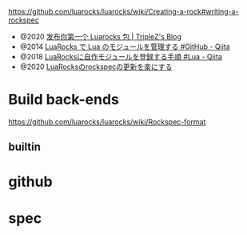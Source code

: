 https://github.com/luarocks/luarocks/wiki/Creating-a-rock#writing-a-rockspec

- @2020 [发布你第一个 Luarocks 包 | TripleZ's Blog](https://blog.triplez.cn/posts/publish-your-first-luarocks-package/)
- @2014 [LuaRocks で Lua のモジュールを管理する #GitHub - Qiita](https://qiita.com/mah0x211/items/a07a2628f129285a9337)
- @2018 [LuaRocksに自作モジュールを登録する手順 #Lua - Qiita](https://qiita.com/toritori0318/items/fdd2c92caba2c003a51d)
- @2020 [LuaRocksのrockspecの更新を楽にする](https://zenn.dev/notomo/articles/luarocks-rockspec-easy-update)

# Build back-ends

https://github.com/luarocks/luarocks/wiki/Rockspec-format

## builtin


# github

# spec

